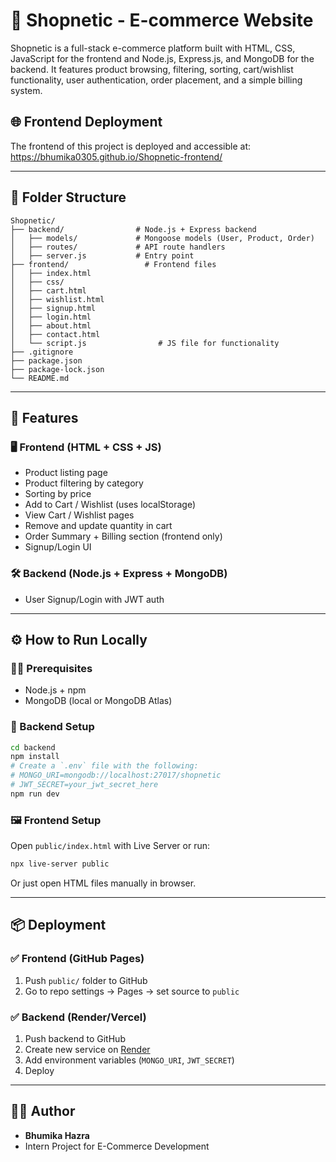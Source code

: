 # 🛒 Shopnetic - E-commerce Website

Shopnetic is a full-stack e-commerce platform built with HTML, CSS, JavaScript for the frontend and Node.js, Express.js, and MongoDB for the backend. It features product browsing, filtering, sorting, cart/wishlist functionality, user authentication, order placement, and a simple billing system.

## 🌐 Frontend Deployment

The frontend of this project is deployed and accessible at:
 https://bhumika0305.github.io/Shopnetic-frontend/

---

## 📁 Folder Structure

```
Shopnetic/
├── backend/                # Node.js + Express backend
│   ├── models/             # Mongoose models (User, Product, Order)
│   ├── routes/             # API route handlers
│   ├── server.js           # Entry point
├── frontend/                 # Frontend files
│   ├── index.html
│   ├── css/
│   ├── cart.html
│   ├── wishlist.html
│   ├── signup.html
│   ├── login.html
│   ├── about.html
│   ├── contact.html
│   └── script.js                # JS file for functionality
├── .gitignore
├── package.json
├── package-lock.json
└── README.md
```

---

## 🚀 Features

### 🖥️ Frontend (HTML + CSS + JS)
- Product listing page
- Product filtering by category
- Sorting by price
- Add to Cart / Wishlist (uses localStorage)
- View Cart / Wishlist pages
- Remove and update quantity in cart
- Order Summary + Billing section (frontend only)
- Signup/Login UI

### 🛠️ Backend (Node.js + Express + MongoDB)
- User Signup/Login with JWT auth
---

## ⚙️ How to Run Locally

### 🧑‍💻 Prerequisites
- Node.js + npm
- MongoDB (local or MongoDB Atlas)

### 🔧 Backend Setup

```bash
cd backend
npm install
# Create a `.env` file with the following:
# MONGO_URI=mongodb://localhost:27017/shopnetic
# JWT_SECRET=your_jwt_secret_here
npm run dev
```

### 🖼 Frontend Setup

Open `public/index.html` with Live Server or run:

```bash
npx live-server public
```

Or just open HTML files manually in browser.

---

## 📦 Deployment

### ✅ Frontend (GitHub Pages)
1. Push `public/` folder to GitHub
2. Go to repo settings → Pages → set source to `public`

### ✅ Backend (Render/Vercel)
1. Push backend to GitHub
2. Create new service on [Render](https://render.com/)
3. Add environment variables (`MONGO_URI`, `JWT_SECRET`)
4. Deploy

---

## 🙋‍♀️ Author

- **Bhumika Hazra**
- Intern Project for E-Commerce Development
